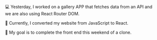 💻 Yesterday, I worked on a gallery APP that fetches data from an API and we are also using React Router DOM.

📖 Currently, I converted my website from JavaScript to React. 

🎯 My goal is to complete the front end this weekend of a clone.
